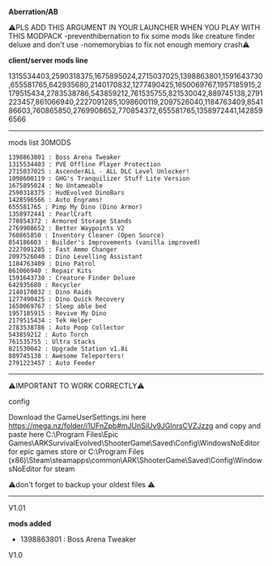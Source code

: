 **Aberration/AB**

⚠️PLS ADD THIS ARGUMENT IN YOUR LAUNCHER WHEN YOU PLAY WITH THIS MODPACK -preventhibernation to fix some mods like creature finder deluxe and don't use -nomemorybias to fix not enough memory crash⚠️

**client/server mods line**

1315534403,2590318375,1675895024,2715037025,1398863801,1591643730,655581765,642935680,2140170832,1277490425,1650069767,1957185915,2179515434,2783538786,543859212,761535755,821530042,889745138,2791223457,861066940,2227091285,1098600119,2097526040,1184763409,854186603,760865850,2769908652,770854372,655581765,1358972441,1428596566

--------------------------------------------------------------------------------------------------

mods list 30MODS

    1398863801 : Boss Arena Tweaker
    1315534403 : PVE Offline Player Protection
    2715037025 : AscenderALL - ALL DLC Level Unlocker!
    1098600119 : GHG's Tranquilizer Stuff Lite Version
    1675895024 : No Untameable
    2590318375 : HudEvolved DinoBars
    1428596566 : Auto Engrams!
    655581765 : Pimp My Dino (Dino Armor)
    1358972441 : PearlCraft
    770854372 : Armored Storage Stands
    2769908652 : Better Waypoints V2
    760865850 : Inventory Cleaner (Open Source)
    854186603 : Builder's Improvements (vanilla improved)
    2227091285 : Fast Ammo Changer
    2097526040 : Dino Levelling Assistant
    1184763409 : Dino Patrol
    861066940 : Repair Kits
    1591643730 : Creature Finder Deluxe
    642935680 : Recycler
    2140170832 : Dino Raids
    1277490425 : Dino Quick Recovery
    1650069767 : Sleep able bed
    1957185915 : Revive My Dino
    2179515434 : Tek Helper
    2783538786 : Auto Poop Collector
    543859212 : Auto Torch
    761535755 : Ultra Stacks
    821530042 : Upgrade Station v1.8i
    889745138 : Awesome Teleporters!
    2791223457 : Auto Feeder

--------------------------------------------------------------------------------------------------

⚠️IMPORTANT TO WORK CORRECTLY⚠️

config 

Download the GameUserSettings.ini here https://mega.nz/folder/i1UFnZpb#mJUnSiUv9JGlnrsCVZJzzg and copy and paste here C:\Program Files\Epic Games\ARKSurvivalEvolved\ShooterGame\Saved\Config\WindowsNoEditor for epic games store or C:\Program Files (x86)\Steam\steamapps\common\ARK\ShooterGame\Saved\Config\WindowsNoEditor for steam

⚠️don't forget to backup your oldest files ⚠️

--------------------------------------------------------------------------------------------------

V1.01

**mods added**

 * 1398863801 : Boss Arena Tweaker

V1.0
